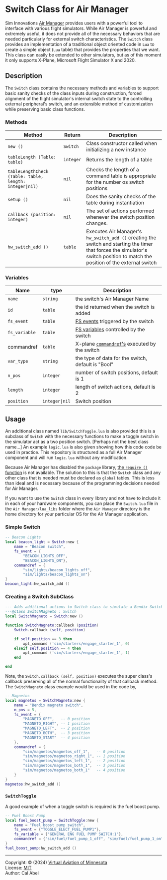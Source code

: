 
# Switch Class for Air Manager

Sim Innovations [Air Manager](https://www.siminnovations.com/air-manager/) provides users with a powerful tool to interface with various flight simulators.
While Air Manager is powerful and extremely useful, it does not provide all of the necessary behaviors that are needed particularly for external switch characteristics.
The `Switch` class provides an implementation of a traditional object oriented code in `Lua` to create a simple object (`Lua` table) that provides the properties that we want.
This class can easily be extended to other simulators, but as of this moment it only supports X-Plane, Microsoft Flight Simulator X and 2020.

## Description

The `Switch` class contains the necessary methods and variables to support basic sanity checks of the class inputs during construction, forced alignment of the flight simulator's internal switch state to the controlling external peripheral's switch, and an extensible method of customization while preserving basic class functions.

### Methods

Method | Return | Description
---|---|---
`new ()` | `Switch` | Class constructor called when initializing a new instance
`tableLength (Table: table)` | `integer` | Returns the length of a table
`tableLengthCheck (Table: table, length: integer\|nil)` | `nil` | Checks the length of a command table is appropriate for the number os switch positions
`setup ()` | `nil` | Does the sanity checks of the table during instantiation 
`callback (position: integer)` | `nil` | The set of actions performed whenever the switch position changes.
`hw_switch_add ()` | `table` | Executes Air Manager's `hw_switch_add ()` creating the switch and starting the timer that forces the simulator's switch position to match the position of the external switch

### Variables
Name | type | Description
---|---|---
`name` |`string` | the switch's Air Manager Name
`id` | `table` | the id returned when the switch is added
`fs_event` | `table` | [FS events](https://docs.flightsimulator.com/html/Programming_Tools/Event_IDs/Event_IDs.htm) triggered by the switch
`fs_variable` | `table` | [FS variables](https://docs.flightsimulator.com/html/Programming_Tools/SimVars/Simulation_Variables.htm) controlled by the switch
 commandref | `table` | X-plane [`commandref`'s](https://siminnovations.com/wiki/index.php?title=Xplane_commandrefs) executed by the switch
`var_type` | `string` | the type of data for the switch, default is "Bool"
`n_pos` | `integer` | number of switch positions, default is 1
`length` | `integer` | length of switch actions, default is 2
`position` | `integer\|nil` | Switch position

## Usage

An additional class named `lib/SwitchToggle.lua` is also provided this is a subclass of `Switch` with the necessary functions to make a toggle switch in the simulator act as a two position switch. [Perhaps not the best class name...]
An example `logic.lua` is also given showing how this code code be used in practice.
This repository is structured as a full Air Manager component and will run `logic.lua` without any modification.

Because Air Manager has disabled the `package` library, [the `require ()` function](https://cr4o13.github.io/the-lua-environment-in-air-manager.html) is not available.
The solution to this is that the `Switch` class and any other class that is needed must be declared as `global` tables.
This is less than ideal and is necessary because of the programming decisions needed for Air Manager.

If you want to use the `Switch` class in every library and not have to include it in each of your hardware components, you can place the `Switch.lua` file in the `Air Manager/lua_libs` folder where the `Air Manager` directory is the home directory for your particular OS for the Air Manager application.

### Simple Switch
```lua
-- Beacon Lights
local beacon_light = Switch:new {
    name = "Beacon switch",
    fs_event = {
        "BEACON_LIGHTS_OFF",
        "BEACON_LIGHTS_ON"},
    commandref = {
        "sim/lights/beacon_lights_off",
        "sim/lights/beacon_lights_on"}
}
beacon_light:hw_switch_add ()
```

### Creating a Switch SubClass

```lua
--- Adds additional actions to Switch class to simulate a Bendix Switch
---@class SwitchMagneto : Switch
local SwitchMagneto = Switch:new ()

function SwitchMagneto:callback (position)
    Switch.callback (self, position)

    if self.position == 3 then
        xpl_command ('sim/starters/engage_starter_1', 0)
    elseif self.position == 4 then
        xpl_command ('sim/starters/engage_starter_1', 1)
    end

end
```

Note, the `Switch.callback (self, position)` executes the super class's callback preserving all of the normal functionality of that callback method.
The `SwitchMagneto` class example would be used in the code by,
```lua
-- Magnetos
local magnetos = SwitchMagneto:new {
    name = "Bendix magneto switch",
    n_pos = 5,
    fs_event = {
        "MAGNETO_OFF",   -- 0 position
        "MAGNETO_RIGHT", -- 1 position
        "MAGNETO_LEFT",  -- 2 position
        "MAGNETO_BOTH",  -- 3 position
        "MAGNETO_START"  -- 4 position
    },
    commandref = {
        "sim/magnetos/magnetos_off_1",   -- 0 position
        "sim/magnetos/magnetos_right_1", -- 1 position
        "sim/magnetos/magnetos_left_1",  -- 2 position
        "sim/magnetos/magnetos_both_1",  -- 3 position
        "sim/magnetos/magnetos_both_1"   -- 4 position
    }
}
magnetos:hw_switch_add ()
```

### `SwitchToggle`
A good example of when a toggle switch is required is the fuel boost pump.

```lua
-- Fuel Boost Pump
local fuel_boost_pump = SwitchToggle:new {
    name = "Fuel boost pump switch",
    fs_event = {"TOGGLE_ELECT_FUEL_PUMP1"},
    fs_variable = {"GENERAL ENG FUEL PUMP SWITCH:1"},
    commandref = {"sim/fuel/fuel_pump_1_off", "sim/fuel/fuel_pump_1_on"}
}
fuel_boost_pump:hw_switch_add ()
```

---
Copyright: © (2024) [Virtual Aviation of Minnesota](https://virtualaviationmn.com)<br>
License: [MIT](./LICENSE.md)<br>
Author: Cal Abel
